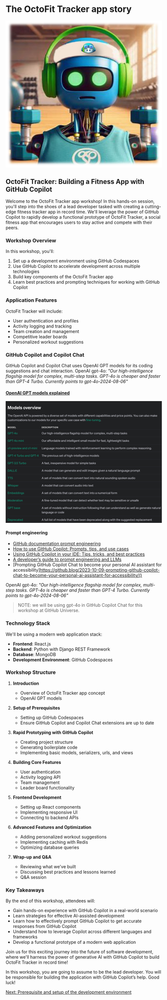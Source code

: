 # The OctoFit Tracker app story

![OctoFit Tracker](../../images/octofit-tracker.png)

## OctoFit Tracker: Building a Fitness App with GitHub Copilot

Welcome to the OctoFit Tracker app workshop! In this hands-on session, you'll step into the shoes of a lead developer tasked with creating a cutting-edge fitness tracker app in record time. We'll leverage the power of GitHub Copilot to rapidly develop a functional prototype of OctoFit Tracker, a social fitness app that encourages users to stay active and compete with their peers.

### Workshop Overview

In this workshop, you'll:

1. Set up a development environment using GitHub Codespaces
2. Use GitHub Copilot to accelerate development across multiple technologies
3. Build key components of the OctoFit Tracker app
4. Learn best practices and prompting techniques for working with GitHub Copilot

### Application Features

OctoFit Tracker will include:

- User authentication and profiles
- Activity logging and tracking
- Team creation and management
- Competitive leader boards
- Personalized workout suggestions

### GitHub Copilot and Copilot Chat

GitHub Copilot and Copilot Chat uses OpenAI GPT models for its coding suggestions and chat interaction.
OpenAI gpt-4o: *"Our high-intelligence flagship model for complex, multi-step tasks. GPT-4o is cheaper and faster than GPT-4 Turbo. Currently points to gpt-4o-2024-08-06"*

#### [OpenAI GPT models explained](https://platform.openai.com/docs/models)

![openai gpt models](./gpt-models.png)

#### Prompt engineering

- [GitHub documentation prompt engineering](https://docs.github.com/en/copilot/using-github-copilot/prompt-engineering-for-github-copilot)
- [How to use GitHub Copilot: Prompts, tips, and use cases](https://github.blog/2023-06-20-how-to-write-better-prompts-for-github-copilot/)
- [Using GitHub Copilot in your IDE: Tips, tricks, and best practices](https://github.blog/2024-03-25-how-to-use-github-copilot-in-your-ide-tips-tricks-and-best-practices/)
- [A developer’s guide to prompt engineering and LLMs](https://docs.github.com/en/copilot/using-github-copilot/prompt-engineering-for-github-copilot#:~:text=A%20developer%E2%80%99s%20guide%20to%20prompt%20engineering%20and%20LLMs)
- [Prompting GitHub Copilot Chat to become your personal AI assistant for accessibility]https://github.blog/2023-10-09-prompting-github-copilot-chat-to-become-your-personal-ai-assistant-for-accessibility/()

OpenAI gpt-4o: *"Our high-intelligence flagship model for complex, multi-step tasks. GPT-4o is cheaper and faster than GPT-4 Turbo. Currently points to gpt-4o-2024-08-06"*

> NOTE: we will be using gpt-4o in GitHub Copilot Chat for this workshop at GitHub Universe.

### Technology Stack

We'll be using a modern web application stack:

- **Frontend**: React.js
- **Backend**: Python with Django REST Framework
- **Database**: MongoDB
- **Development Environment**: GitHub Codespaces

### Workshop Structure

1. **Introduction**
   - Overview of OctoFit Tracker app concept
   - OpenAI GPT models

1. **Setup of Prerequisites**
   - Setting up GitHub Codespaces
   - Ensure GitHub Copilot and Copilot Chat extensions are up to date

1. **Rapid Prototyping with GitHub Copilot**
   - Creating project structure
   - Generating boilerplate code
   - Implementing basic models, serializers, urls, and views

1. **Building Core Features**
   - User authentication
   - Activity logging API
   - Team management
   - Leader board functionality

1. **Frontend Development**
   - Setting up React components
   - Implementing responsive UI
   - Connecting to backend APIs

1. **Advanced Features and Optimization**
   - Adding personalized workout suggestions
   - Implementing caching with Redis
   - Optimizing database queries

1. **Wrap-up and Q&A**
   - Reviewing what we've built
   - Discussing best practices and lessons learned
   - Q&A session

### Key Takeaways

By the end of this workshop, attendees will:

- Gain hands-on experience with GitHub Copilot in a real-world scenario
- Learn strategies for effective AI-assisted development
- Learn how to effectively prompt GitHub Copilot to get accurate responses from GitHub Copilot
- Understand how to leverage Copilot across different languages and frameworks
- Develop a functional prototype of a modern web application

Join us for this exciting journey into the future of software development, where we'll harness the power of generative AI with GitHub Copilot to build OctoFit Tracker in record time!

In this workshop, you are going to assume to be the lead developer. You will be responsible for building the application with GitHub Copilot’s help. Good luck!

[Next: Prerequisite and setup of the development environment](../2_Prerequisites/README.md)
